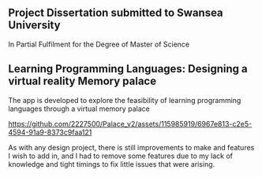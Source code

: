 ## Project Dissertation submitted to Swansea University

In Partial Fulfilment for the Degree of Master of Science

## Learning Programming Languages: Designing a virtual reality Memory palace 

The app is developed to explore the feasibility of learning programming languages through a virtual memory palace



https://github.com/2227500/Palace_v2/assets/115985919/6967e813-c2e5-4594-91a9-8373c9faa121

As with any design project, there is still improvements to make and features I wish to add in, and I had to remove some features due to my lack of knowledge and tight timings to fix little issues that were arising.
